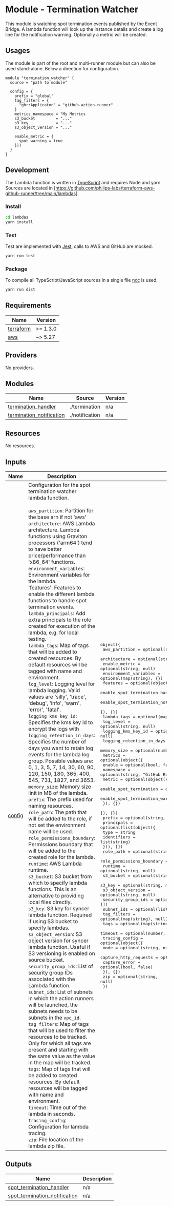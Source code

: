 # Module - Termination Watcher

This module is watching spot termination events published by the Event Bridge. A lambda function will look up the instance details and create a log line for the notification warning. Optionally a metric will be created.

## Usages

The module is part of the root and multi-runner module but can also be used stand-alone. Below a direction for configuration.

```
module "termination_watcher" {
  source = "path to module"

  config = {
    prefix = "global"
    tag_filters = {
      "ghr:Applicaton" = "github-action-runner"
    }
    metrics_namespace = "My Metrics
    s3_bucket         = "..."
    s3_key            = "..."
    s3_object_version = "..."

    enable_metric = {
      spot_warning = true
    }))
  }
}

```

## Development

The Lambda function is written in [TypeScript](https://www.typescriptlang.org/) and requires Node and yarn. Sources are located in [https://github.com/philips-labs/terraform-aws-github-runner/tree/main/lambdas].

### Install

```bash
cd lambdas
yarn install
```

### Test

Test are implemented with [Jest](https://jestjs.io/), calls to AWS and GitHub are mocked.

```bash
yarn run test
```

### Package

To compile all TypeScript/JavaScript sources in a single file [ncc](https://github.com/zeit/ncc) is used.

```bash
yarn run dist
```

<!-- BEGIN_TF_DOCS -->
## Requirements

| Name | Version |
|------|---------|
| <a name="requirement_terraform"></a> [terraform](#requirement\_terraform) | >= 1.3.0 |
| <a name="requirement_aws"></a> [aws](#requirement\_aws) | ~> 5.27 |

## Providers

No providers.

## Modules

| Name | Source | Version |
|------|--------|---------|
| <a name="module_termination_handler"></a> [termination\_handler](#module\_termination\_handler) | ./termination | n/a |
| <a name="module_termination_notification"></a> [termination\_notification](#module\_termination\_notification) | ./notification | n/a |

## Resources

No resources.

## Inputs

| Name | Description | Type | Default | Required |
|------|-------------|------|---------|:--------:|
| <a name="input_config"></a> [config](#input\_config) | Configuration for the spot termination watcher lambda function.<br/><br/>`aws_partition`: Partition for the base arn if not 'aws'<br/>`architecture`: AWS Lambda architecture. Lambda functions using Graviton processors ('arm64') tend to have better price/performance than 'x86\_64' functions.<br/>`environment_variables`: Environment variables for the lambda.<br/>'features': Features to enable the different lambda functions to handle spot termination events.<br/>`lambda_principals`: Add extra principals to the role created for execution of the lambda, e.g. for local testing.<br/>`lambda_tags`: Map of tags that will be added to created resources. By default resources will be tagged with name and environment.<br/>`log_level`: Logging level for lambda logging. Valid values are  'silly', 'trace', 'debug', 'info', 'warn', 'error', 'fatal'.<br/>`logging_kms_key_id`: Specifies the kms key id to encrypt the logs with<br/>`logging_retention_in_days`: Specifies the number of days you want to retain log events for the lambda log group. Possible values are: 0, 1, 3, 5, 7, 14, 30, 60, 90, 120, 150, 180, 365, 400, 545, 731, 1827, and 3653.<br/>`memory_size`: Memory size linit in MB of the lambda.<br/>`prefix`: The prefix used for naming resources.<br/>`role_path`: The path that will be added to the role, if not set the environment name will be used.<br/>`role_permissions_boundary`: Permissions boundary that will be added to the created role for the lambda.<br/>`runtime`: AWS Lambda runtime.<br/>`s3_bucket`: S3 bucket from which to specify lambda functions. This is an alternative to providing local files directly.<br/>`s3_key`: S3 key for syncer lambda function. Required if using S3 bucket to specify lambdas.<br/>`s3_object_version`: S3 object version for syncer lambda function. Useful if S3 versioning is enabled on source bucket.<br/>`security_group_ids`: List of security group IDs associated with the Lambda function.<br/>`subnet_ids`: List of subnets in which the action runners will be launched, the subnets needs to be subnets in the `vpc_id`.<br/>`tag_filters`: Map of tags that will be used to filter the resources to be tracked. Only for which all tags are present and starting with the same value as the value in the map will be tracked.<br/>`tags`: Map of tags that will be added to created resources. By default resources will be tagged with name and environment.<br/>`timeout`: Time out of the lambda in seconds.<br/>`tracing_config`: Configuration for lambda tracing.<br/>`zip`: File location of the lambda zip file. | <pre>object({<br/>    aws_partition         = optional(string, null)<br/>    architecture          = optional(string, null)<br/>    enable_metric         = optional(string, null)<br/>    environment_variables = optional(map(string), {})<br/>    features = optional(object({<br/>      enable_spot_termination_handler              = optional(bool, true)<br/>      enable_spot_termination_notification_watcher = optional(bool, true)<br/>    }), {})<br/>    lambda_tags               = optional(map(string), {})<br/>    log_level                 = optional(string, null)<br/>    logging_kms_key_id        = optional(string, null)<br/>    logging_retention_in_days = optional(number, null)<br/>    memory_size               = optional(number, null)<br/>    metrics = optional(object({<br/>      enable    = optional(bool, false)<br/>      namespace = optional(string, "GitHub Runners")<br/>      metric = optional(object({<br/>        enable_spot_termination         = optional(bool, true)<br/>        enable_spot_termination_warning = optional(bool, true)<br/>      }), {})<br/>    }), {})<br/>    prefix = optional(string, null)<br/>    principals = optional(list(object({<br/>      type        = string<br/>      identifiers = list(string)<br/>    })), [])<br/>    role_path                 = optional(string, null)<br/>    role_permissions_boundary = optional(string, null)<br/>    runtime                   = optional(string, null)<br/>    s3_bucket                 = optional(string, null)<br/>    s3_key                    = optional(string, null)<br/>    s3_object_version         = optional(string, null)<br/>    security_group_ids        = optional(list(string), [])<br/>    subnet_ids                = optional(list(string), [])<br/>    tag_filters               = optional(map(string), null)<br/>    tags                      = optional(map(string), {})<br/>    timeout                   = optional(number, null)<br/>    tracing_config = optional(object({<br/>      mode                  = optional(string, null)<br/>      capture_http_requests = optional(bool, false)<br/>      capture_error         = optional(bool, false)<br/>    }), {})<br/>    zip = optional(string, null)<br/>  })</pre> | n/a | yes |

## Outputs

| Name | Description |
|------|-------------|
| <a name="output_spot_termination_handler"></a> [spot\_termination\_handler](#output\_spot\_termination\_handler) | n/a |
| <a name="output_spot_termination_notification"></a> [spot\_termination\_notification](#output\_spot\_termination\_notification) | n/a |
<!-- END_TF_DOCS -->
